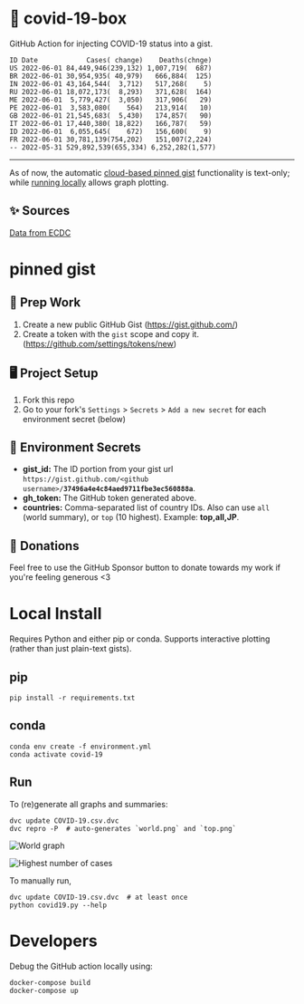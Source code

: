 # 🏥 covid-19-box

GitHub Action for injecting COVID-19 status into a gist.

```
ID Date            Cases( change)    Deaths(chnge)
US 2022-06-01 84,449,946(239,132) 1,007,719(  687)
BR 2022-06-01 30,954,935( 40,979)   666,884(  125)
IN 2022-06-01 43,164,544(  3,712)   517,268(    5)
RU 2022-06-01 18,072,173(  8,293)   371,628(  164)
ME 2022-06-01  5,779,427(  3,050)   317,906(   29)
PE 2022-06-01  3,583,080(    564)   213,914(   10)
GB 2022-06-01 21,545,683(  5,430)   174,857(   90)
IT 2022-06-01 17,440,380( 18,822)   166,787(   59)
ID 2022-06-01  6,055,645(    672)   156,600(    9)
FR 2022-06-01 30,781,139(754,202)   151,007(2,224)
-- 2022-05-31 529,892,539(655,334) 6,252,282(1,577)
```

---

As of now, the automatic [cloud-based pinned gist](#pinned-gist) functionality is text-only;
while [running locally](#local-install) allows graph plotting.

## ✨ Sources

[Data from ECDC](https://www.ecdc.europa.eu/en/publications-data/download-todays-data-geographic-distribution-covid-19-cases-worldwide)

# pinned gist

## 🎒 Prep Work
1. Create a new public GitHub Gist (https://gist.github.com/)
1. Create a token with the `gist` scope and copy it. (https://github.com/settings/tokens/new)

## 🖥 Project Setup
1. Fork this repo
1. Go to your fork's `Settings` > `Secrets` > `Add a new secret` for each environment secret (below)

## 🤫 Environment Secrets
- **gist_id:** The ID portion from your gist url `https://gist.github.com/<github username>/`**`37496a4e4c84aed9711fbe3ec560888a`**.
- **gh_token:** The GitHub token generated above.
- **countries:** Comma-separated list of country IDs. Also can use `all` (world summary), or `top` (10 highest). Example: **top,all,JP**.

## 💸 Donations

Feel free to use the GitHub Sponsor button to donate towards my work if you're feeling generous <3

# Local Install

Requires Python and either pip or conda. Supports interactive plotting (rather than just plain-text gists).

## pip

```
pip install -r requirements.txt
```

## conda

```
conda env create -f environment.yml
conda activate covid-19
```

## Run

To (re)generate all graphs and summaries:

```
dvc update COVID-19.csv.dvc
dvc repro -P  # auto-generates `world.png` and `top.png`
```

![World graph](world.png)

![Highest number of cases](top.png)

To manually run,

```
dvc update COVID-19.csv.dvc  # at least once
python covid19.py --help
```

# Developers

Debug the GitHub action locally using:

```
docker-compose build
docker-compose up
```
